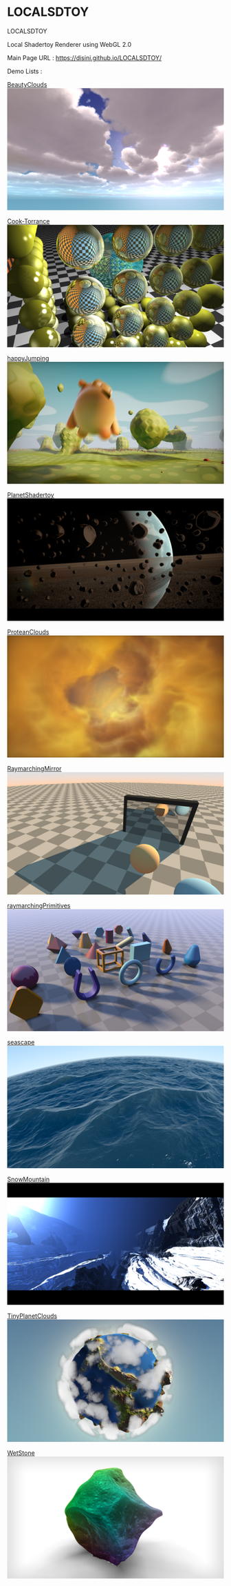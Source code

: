 # LOCALSDTOY
LOCALSDTOY

Local Shadertoy Renderer using WebGL 2.0

Main Page URL : 
https://disini.github.io/LOCALSDTOY/

Demo Lists : 

[BeautyClouds](https://disini.github.io/LOCALSDTOY/WebglTest.html?BeautyClouds "BeautyClouds")
[![](images/screenshots/BeautyClouds.png)](https://disini.github.io/LOCALSDTOY/WebglTest.html?BeautyClouds "BeautyClouds")

[Cook-Torrance](https://disini.github.io/LOCALSDTOY/WebglTest.html?Cook-Torrance "Cook-Torrance")
[![](images/screenshots/Cook-Torrance.png)](https://disini.github.io/LOCALSDTOY/WebglTest.html?Cook-Torrance "Cook-Torrance")

[happyJumping](https://disini.github.io/LOCALSDTOY/WebglTest.html?happyJumping "happyJumping")
[![](images/screenshots/happyJumping.png)](https://disini.github.io/LOCALSDTOY/WebglTest.html?happyJumping "happyJumping")


[PlanetShadertoy](https://disini.github.io/LOCALSDTOY/WebglTest.html?PlanetShadertoy "PlanetShadertoy")
[![](images/screenshots/PlanetShadertoy.png)](https://disini.github.io/LOCALSDTOY/WebglTest.html?PlanetShadertoy "PlanetShadertoy")


[ProteanClouds](https://disini.github.io/LOCALSDTOY/WebglTest.html?ProteanClouds "ProteanClouds")
[![](images/screenshots/ProteanClouds.png)](https://disini.github.io/LOCALSDTOY/WebglTest.html?ProteanClouds "ProteanClouds")


[RaymarchingMirror](https://disini.github.io/LOCALSDTOY/WebglTest.html?RaymarchingMirror "RaymarchingMirror")
[![](images/screenshots/RaymarchingMirror.png)](https://disini.github.io/LOCALSDTOY/WebglTest.html?RaymarchingMirror "RaymarchingMirror")


[raymarchingPrimitives](https://disini.github.io/LOCALSDTOY/WebglTest.html?raymarchingPrimitives "raymarchingPrimitives")
[![](images/screenshots/raymarchingPrimitives.png)](https://disini.github.io/LOCALSDTOY/WebglTest.html?raymarchingPrimitives "raymarchingPrimitives")


[seascape](https://disini.github.io/LOCALSDTOY/WebglTest.html?seascape "seascape")
[![](images/screenshots/seascape.png)](https://disini.github.io/LOCALSDTOY/WebglTest.html?seascape "seascape")


[SnowMountain](https://disini.github.io/LOCALSDTOY/WebglTest.html?SnowMountain "SnowMountain")
[![](images/screenshots/SnowMountain.png)](https://disini.github.io/LOCALSDTOY/WebglTest.html?SnowMountain "SnowMountain")


[TinyPlanetClouds](https://disini.github.io/LOCALSDTOY/WebglTest.html?TinyPlanetClouds "TinyPlanetClouds")
[![](images/screenshots/TinyPlanetClouds.png)](https://disini.github.io/LOCALSDTOY/WebglTest.html?TinyPlanetClouds "TinyPlanetClouds")


[WetStone](https://disini.github.io/LOCALSDTOY/WebglTest.html?WetStone "WetStone")
[![](images/screenshots/WetStone.png)](https://disini.github.io/LOCALSDTOY/WebglTest.html?WetStone "WetStone")


